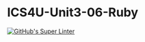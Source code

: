 # ICS4U-Unit3-06-Ruby
[![GitHub's Super Linter](https://github.com/cameron-teed/ICS4U-Unit3-06-Ruby/workflows/GitHub's%20Super%20Linter/badge.svg)](https://github.com/cameron-teed/ICS4U-Unit3-06-Ruby/actions)
